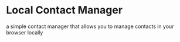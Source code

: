 # Local Contact Manager

a simple contact manager that allows you to manage contacts in your browser locally
